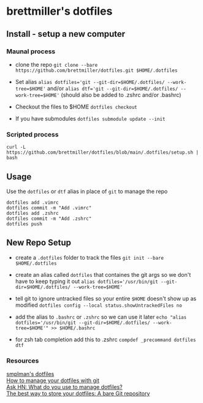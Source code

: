 # brettmiller's dotfiles

## Install - setup a new computer

### Maunal process

- clone the repo
`git clone --bare https://github.com/brettmiller/dotfiles.git $HOME/.dotfiles`

- Set alias
`alias dotfiles='git --git-dir=$HOME/.dotfiles/ --work-tree=$HOME'`
and/or
`alias dtf='git --git-dir=$HOME/.dotfiles/ --work-tree=$HOME'`
    (should also be added to .zshrc and/or .bashrc)

- Checkout the files to $HOME 
`dotfiles checkout`  

- If you have submodules
`dotfiles submodule update --init`

### Scripted process

`curl -L https://github.com/brettmiller/dotfiles/blob/main/.dotfiles/setup.sh | bash`

## Usage

Use the `dotfiles` or `dtf` alias in place of `git` to manage the repo

```dotfiles status
dotfiles add .vimrc
dotfiles commit -m "Add .vimrc"
dotfiles add .zshrc
dotfiles commit -m "Add .zshrc"
dotfiles push
```

## New Repo Setup

- create a `.dotfiles` folder to track the files
`git init --bare $HOME/.dotfiles`

- create an alias called `dotfiles` that containes the git args so we don't have to keep typing it out
`alias dotfiles='/usr/bin/git --git-dir=$HOME/.dotfiles/ --work-tree=$HOME'`

- tell git to ignore untracked files so your entire `$HOME` doesn't show up as modified
`dotfiles config --local status.showUntrackedFiles no`

- add the alias to `.bashrc` or `.zshrc` so we can use it later
`echo "alias dotfiles='/usr/bin/git --git-dir=$HOME/.dotfiles/ --work-tree=$HOME'" >> $HOME/.bashrc`

- for zsh tab completion add this to .zshrc
```compdef _precommand dotfiles dtf```

### Resources

[smplman's dotfiles](https://raw.githubusercontent.com/smp4488/dotfiles/master/README.md)  
[How to manage your dotfiles with git](https://medium.com/@antelolive/how-to-manage-your-dotfiles-with-git-f7aeed8adf8b)  
[Ask HN: What do you use to manage dotfiles?](https://news.ycombinator.com/item?id=11070797)  
[The best way to store your dotfiles: A bare Git repository](https://www.atlassian.com/git/tutorials/dotfiles)
